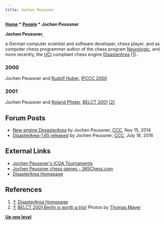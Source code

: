 ```yaml
---
title: Jochen Peussner
---
```

**[Home](Home "Home") \* [People](People "People") \* Jochen Peussner**


**Jochen Peussner**,  

a German computer scientist and software developer, chess player, and as computer chess programmer author of the chess program [Neurologic](Neurologic "Neurologic"), and more recently, the [UCI](UCI "UCI") compliant chess engine [DisasterArea](DisasterArea "DisasterArea") <a id="cite-note-1" href="#cite-ref-1">[1]</a>..



### 2000


 [](File:JochenRudolf2000.jpg) 
Jochen Peussner and [Rudolf Huber](Rudolf_Huber "Rudolf Huber"), [IPCCC 2000](IPCCC_2000 "IPCCC 2000")



### 2001


 [](http://www.quarkchess.de/belct/body_index.html) 
Jochen Peussner and [Roland Pfister](Roland_Pfister "Roland Pfister"), [BELCT 2001](BELCT_2001 "BELCT 2001") <a id="cite-note-2" href="#cite-ref-2">[2]</a>



## Forum Posts


* [New engine DesasterArea](http://www.talkchess.com/forum/viewtopic.php?t=54350) by Jochen Peussner, [CCC](CCC "CCC"), Nov 15, 2014
* [DisasterArea-1.65 released](http://www.talkchess.com/forum/viewtopic.php?t=60862) by Jochen Peussner, [CCC](CCC "CCC"), July 18, 2016


## External Links


* [Jochen Peussner's ICGA Tournaments](https://www.game-ai-forum.org/icga-tournaments/person.php?id=68)
* [Jochen Peussner chess games - 365Chess.com](https://www.365chess.com/players/Jochen_Peussner)
* [DisasterArea Homepage](https://sites.google.com/site/disasterareachess/)


## References


1. <a id="cite-ref-1" href="#cite-note-1">↑</a> [DisasterArea Homepage](https://sites.google.com/site/disasterareachess/)
2. <a id="cite-ref-2" href="#cite-note-2">↑</a> [BELCT 2001 Berlin is worth a trip!](http://www.quarkchess.de/belct/) Photos by [Thomas Mayer](Thomas_Mayer "Thomas Mayer")

**[Up one level](People "People")**







 
